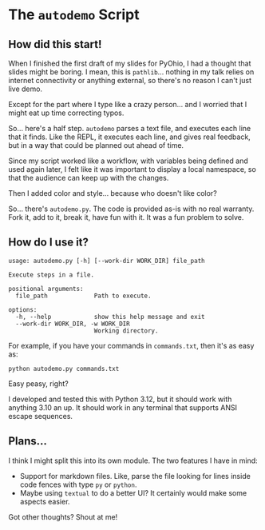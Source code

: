 # The `autodemo` Script

## How did this start!

When I finished the first draft of my slides for PyOhio, I had a thought that
slides might be boring. I mean, this is `pathlib`... nothing in my talk relies
on internet connectivity or anything external, so there's no reason I can't just
live demo.

Except for the part where I type like a crazy person... and I worried that I
might eat up time correcting typos.

So... here's a half step. `autodemo` parses a text file, and executes each line
that it finds. Like the REPL, it executes each line, and gives real feedback,
but in a way that could be planned out ahead of time. 

Since my script worked like a workflow, with variables being defined and used 
again later, I felt like it was important to display a local namespace, so that
the audience can keep up with the changes.

Then I added color and style... because who doesn't like color?

So... there's `autodemo.py`. The code is provided as-is with no real warranty.
Fork it, add to it, break it, have fun with it. It was a fun problem to solve.

## How do I use it?

```plaintext
usage: autodemo.py [-h] [--work-dir WORK_DIR] file_path

Execute steps in a file.

positional arguments:
  file_path             Path to execute.

options:
  -h, --help            show this help message and exit
  --work-dir WORK_DIR, -w WORK_DIR
                        Working directory.
```

For example, if you have your commands in `commands.txt`, then it's as easy as:

```shell
python autodemo.py commands.txt
```

Easy peasy, right?

I developed and tested this with Python 3.12, but it should work with anything
3.10 an up. It should work in any terminal that supports ANSI escape sequences.

## Plans...

I think I might split this into its own module. The two features I have in mind:

* Support for markdown files. Like, parse the file looking for lines inside
  code fences with type `py` or `python`.
* Maybe using `textual` to do a better UI? It certainly would make some aspects
  easier.

Got other thoughts? Shout at me!